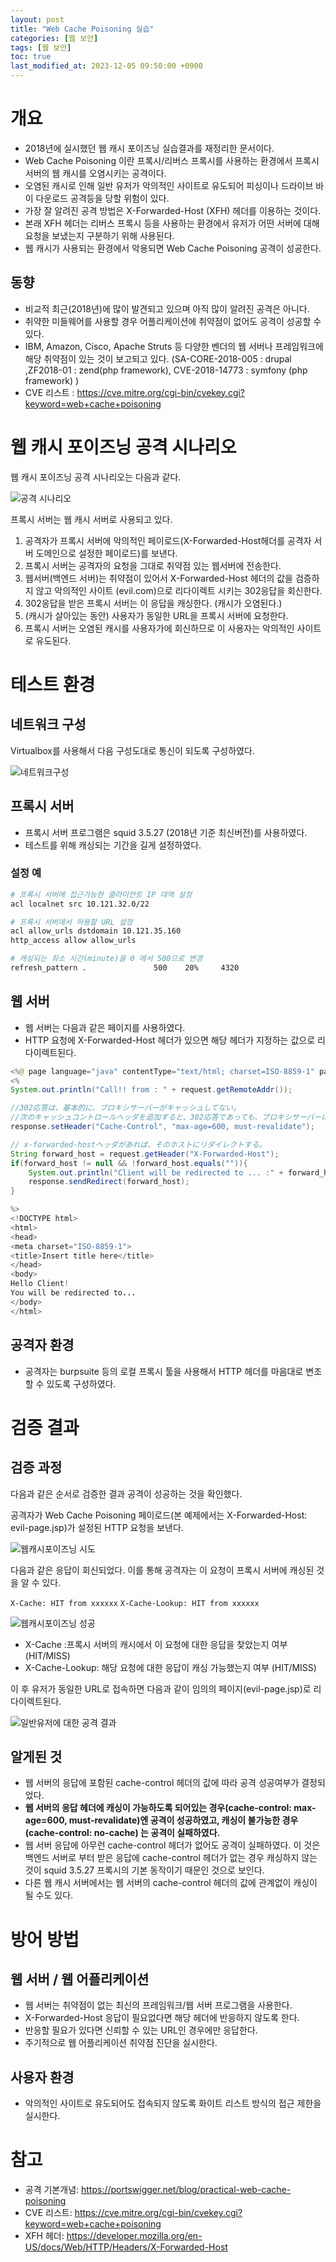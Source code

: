 ```yaml
---
layout: post
title: "Web Cache Poisoning 실습"
categories: [웹 보안]
tags: [웹 보안]
toc: true
last_modified_at: 2023-12-05 09:50:00 +0900
---
```


# 개요
- 2018년에 실시했던 웹 캐시 포이즈닝 실습결과를 재정리한 문서이다. 
- Web Cache Poisoning 이란 프록시/리버스 프록시를 사용하는 환경에서 프록시 서버의 웹 캐시를 오염시키는 공격이다. 
- 오염된 캐시로 인해 일반 유저가 악의적인 사이트로 유도되어 피싱이나 드라이브 바이 다운로드 공격등을 당할 위험이 있다. 
- 가장 잘 알려진 공격 방법은 X-Forwarded-Host (XFH) 헤더를 이용하는 것이다. 
- 본래 XFH 헤더는 리버스 프록시 등을 사용하는 환경에서 유저가 어떤 서버에 대해 요청을 보냈는지 구분하기 위해 사용된다. 
- 웹 캐시가 사용되는 환경에서 악용되면 Web Cache Poisoning 공격이 성공한다. 

## 동향 
- 비교적 최근(2018년)에 많이 발견되고 있으며 아직 많이 알려진 공격은 아니다. 
- 취약한 미들웨어를 사용할 경우 어플리케이션에 취약점이 없어도 공격이 성공할 수 있다. 
- IBM, Amazon, Cisco, Apache Struts 등 다양한 벤더의 웹 서버나 프레임워크에 해당 취약점이 있는 것이 보고되고 있다.  (SA-CORE-2018-005 : drupal ,ZF2018-01 : zend(php framework), CVE-2018-14773 : symfony (php framework) )
- CVE 리스트 : https://cve.mitre.org/cgi-bin/cvekey.cgi?keyword=web+cache+poisoning

# 웹 캐시 포이즈닝 공격 시나리오
웹 캐시 포이즈닝 공격 시나리오는 다음과 같다. 

![공격 시나리오](/images/wcp-scenario.png)

프록시 서버는 웹 캐시 서버로 사용되고 있다. 

1. 공격자가 프록시 서버에 악의적인 페이로드(X-Forwarded-Host헤더를 공격자 서버 도메인으로 설정한 페이로드)를 보낸다. 
2. 프록시 서버는 공격자의 요청을 그대로 취약점 있는 웹서버에 전송한다. 
3. 웹서버(백엔드 서버)는 취약점이 있어서 X-Forwarded-Host 헤더의 값을 검증하지 않고 악의적인 사이트 (evil.com)으로 리다이렉트 시키는 302응답을 회신한다. 
4. 302응답을 받은 프록시 서버는 이 응답을 캐싱한다. (캐시가 오염된다.)
5. (캐시가 살아있는 동안) 사용자가 동일한 URL을 프록시 서버에 요청한다. 
6. 프록시 서버는 오염된 캐시를 사용자가에 회신하므로 이 사용자는 악의적인 사이트로 유도된다. 

# 테스트 환경 
## 네트워크 구성 
Virtualbox를 사용해서 다음 구성도대로 통신이 되도록 구성하였다. 

![네트워크구성](/images/wcp-network-diagram.png)

## 프록시 서버 
- 프록시 서버 프로그램은 squid 3.5.27 (2018년 기준 최신버전)를 사용하였다. 
- 테스트를 위해 캐싱되는 기간을 길게 설정하였다. 

### 설정 예

```sh
# 프록시 서버에 접근가능한 클라이언트 IP 대역 설정
acl localnet src 10.121.32.0/22 

# 프록시 서버에서 허용할 URL 설정
acl allow_urls dstdomain 10.121.35.160
http_access allow allow_urls

# 캐싱되는 최소 시간(minute)을 0 에서 500으로 변경 
refresh_pattern .               500    20%     4320
```

## 웹 서버 
- 웹 서버는  다음과 같은 페이지를 사용하였다. 
- HTTP 요청에 X-Forwarded-Host 헤더가 있으면 해당 헤더가 지정하는 값으로 리다이렉트된다. 

```java
<%@ page language="java" contentType="text/html; charset=ISO-8859-1" pageEncoding="ISO-8859-1"%>
<%
System.out.println("Call!! from : " + request.getRemoteAddr());

//302応答は、基本的に、プロキシサーバーがキャッシュしてない。
//次のキャッシュコントロールヘッダを追加すると、302応答であっても、プロキシサーバーにキャッシュされる。
response.setHeader("Cache-Control", "max-age=600, must-revalidate");

// x-forwarded-hostヘッダがあれば、そのホストにリダイレクトする。
String forward_host = request.getHeader("X-Forwarded-Host");
if(forward_host != null && !forward_host.equals("")){
	System.out.println("Client will be redirected to ... :" + forward_host);
	response.sendRedirect(forward_host);
}

%>
<!DOCTYPE html>
<html>
<head>
<meta charset="ISO-8859-1">
<title>Insert title here</title>
</head>
<body>
Hello Client!
You will be redirected to... 
</body>
</html>
```

## 공격자 환경 
- 공격자는 burpsuite 등의 로컬 프록시 툴을 사용해서 HTTP 헤더를 마음대로 변조할 수 있도록 구성하였다. 


# 검증 결과 
## 검증 과정 

다음과 같은 순서로 검증한 결과 공격이 성공하는 것을 확인했다.

공격자가 Web Cache Poisoning 페이로드(본 예제에서는 X-Forwarded-Host: evil-page.jsp)가 설정된 HTTP 요청을 보낸다. 

![웹캐시포이즈닝 시도](/images/wcp-x-forwarded-for-request.png)


다음과 같은 응답이 회신되었다. 이를 통해 공격자는 이 요청이 프록시 서버에 캐싱된 것을 알 수 있다. 

`X-Cache: HIT from xxxxxx`
`X-Cache-Lookup: HIT from xxxxxx`

![웹캐시포이즈닝 성공](/images/wcp-cached-302-response.png)

- X-Cache :프록시 서버의 캐시에서 이 요청에 대한 응답을 찾았는지 여부 (HIT/MISS)
- X-Cache-Lookup: 해당 요청에 대한 응답이 캐싱 가능했는지 여부 (HIT/MISS)

이 후 유저가 동일한 URL로 접속하면 다음과 같이 임의의 페이지(evil-page.jsp)로 리다이렉트된다. 

![일반유저에 대한 공격 결과](/images/wcp-redirected-and-hacked.png)

## 알게된 것 
- 웹 서버의 응답에 포함된 cache-control 헤더의 값에 따라 공격 성공여부가 결정되었다. 
- **웹 서버의 응답 헤더에 캐싱이 가능하도록 되어있는 경우(cache-control: max-age=600, must-revalidate)엔 공격이 성공하였고, 캐싱이 불가능한 경우(cache-control: no-cache) 는 공격이 실패하였다.**
- 웹 서버 응답에 아무런 cache-control 헤더가 없어도 공격이 실패하였다. 이 것은 백엔드 서버로 부터 받은 응답에 cache-control 헤더가 없는 경우 캐싱하지 않는 것이 squid 3.5.27 프록시의 기본 동작이기 때문인 것으로 보인다. 
- 다른 웹 캐시 서버에서는 웹 서버의 cache-control 헤더의 값에 관계없이 캐싱이 될 수도 있다. 

# 방어 방법 
## 웹 서버 / 웹 어플리케이션 
- 웹 서버는 취약점이 없는 최신의 프레임워크/웹 서버 프로그램을 사용한다.
- X-Forwarded-Host 응답이 필요없다면 해당 헤더에 반응하지 않도록 한다. 
- 반응할 필요가 있다면 신뢰할 수 있는 URL인 경우에만 응답한다. 
- 주기적으로 웹 어플리케이션 취약점 진단을 실시한다. 

## 사용자 환경 
- 악의적인 사이트로 유도되어도 접속되지 않도록 화이트 리스트 방식의 접근 제한을 실시한다. 

# 참고
- 공격 기본개념: https://portswigger.net/blog/practical-web-cache-poisoning
- CVE 리스트: https://cve.mitre.org/cgi-bin/cvekey.cgi?keyword=web+cache+poisoning
- XFH 헤더: https://developer.mozilla.org/en-US/docs/Web/HTTP/Headers/X-Forwarded-Host
